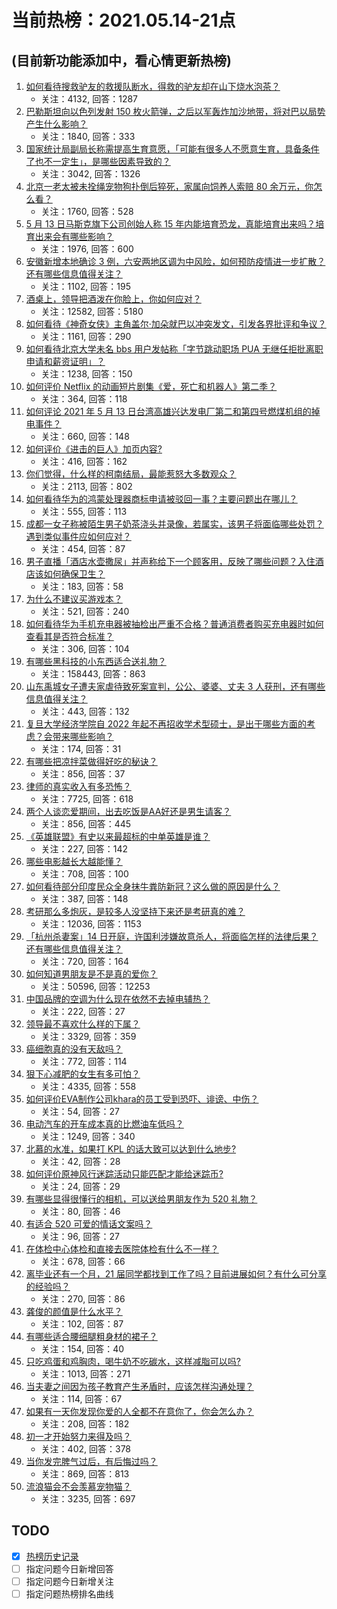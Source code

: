 # 当前热榜：2021.05.14-21点
## (目前新功能添加中，看心情更新热榜)
1. [如何看待搜救驴友的救援队断水，得救的驴友却在山下烧水泡茶？](https://www.zhihu.com/question/459310609)
    * 关注：4132, 回答：1287
2. [巴勒斯坦向以色列发射 150 枚火箭弹，之后以军轰炸加沙地带，将对巴以局势产生什么影响？](https://www.zhihu.com/question/458956080)
    * 关注：1840, 回答：333
3. [国家统计局副局长称需提高生育意愿，「可能有很多人不愿意生育，具备条件了也不一定生」，是哪些因素导致的？](https://www.zhihu.com/question/459227388)
    * 关注：3042, 回答：1326
4. [北京一老太被未拴绳宠物狗扑倒后猝死，家属向饲养人索赔 80 余万元，你怎么看？](https://www.zhihu.com/question/459188941)
    * 关注：1760, 回答：528
5. [5 月 13 日马斯克旗下公司创始人称 15 年内能培育恐龙，真能培育出来吗？培育出来会有哪些影响？](https://www.zhihu.com/question/459235882)
    * 关注：1976, 回答：600
6. [安徽新增本地确诊 3 例，六安两地区调为中风险，如何预防疫情进一步扩散？还有哪些信息值得关注？](https://www.zhihu.com/question/459297033)
    * 关注：1102, 回答：195
7. [酒桌上，领导把酒泼在你脸上，你如何应对？](https://www.zhihu.com/question/438684200)
    * 关注：12582, 回答：5180
8. [如何看待《神奇女侠》主角盖尔·加朵就巴以冲突发文，引发各界批评和争议？](https://www.zhihu.com/question/459349054)
    * 关注：1161, 回答：290
9. [如何看待北京大学未名 bbs 用户发帖称「字节跳动职场 PUA 无继任拒批离职申请和薪资证明」？](https://www.zhihu.com/question/459317193)
    * 关注：1238, 回答：150
10. [如何评价 Netflix 的动画短片剧集《爱，死亡和机器人》第二季？](https://www.zhihu.com/question/459134092)
    * 关注：364, 回答：118
11. [如何评论 2021 年 5 月 13 日台湾高雄兴达发电厂第二和第四号燃煤机组的掉电事件？](https://www.zhihu.com/question/459224953)
    * 关注：660, 回答：148
12. [如何评价《进击的巨人》加页内容?](https://www.zhihu.com/question/458917406)
    * 关注：416, 回答：162
13. [你们觉得，什么样的柯南结局，最能惹怒大多数观众？](https://www.zhihu.com/question/336378614)
    * 关注：2113, 回答：802
14. [如何看待华为的鸿蒙处理器商标申请被驳回一事？主要问题出在哪儿？](https://www.zhihu.com/question/459040169)
    * 关注：555, 回答：113
15. [成都一女子称被陌生男子奶茶浇头并录像，若属实，该男子将面临哪些处罚？遇到类似事件应如何应对？](https://www.zhihu.com/question/459197699)
    * 关注：454, 回答：87
16. [男子直播「酒店水壶撒尿」并声称给下一个顾客用，反映了哪些问题？入住酒店该如何确保卫生？](https://www.zhihu.com/question/459371363)
    * 关注：183, 回答：58
17. [为什么不建议买游戏本？](https://www.zhihu.com/question/406822764)
    * 关注：521, 回答：240
18. [如何看待华为手机充电器被抽检出严重不合格？普通消费者购买充电器时如何查看其是否符合标准？](https://www.zhihu.com/question/459365657)
    * 关注：306, 回答：104
19. [有哪些黑科技的小东西适合送礼物？](https://www.zhihu.com/question/267703735)
    * 关注：158443, 回答：863
20. [山东禹城女子遭夫家虐待致死案宣判，公公、婆婆、丈夫 3 人获刑，还有哪些信息值得关注？](https://www.zhihu.com/question/459407000)
    * 关注：443, 回答：132
21. [复旦大学经济学院自 2022 年起不再招收学术型硕士，是出于哪些方面的考虑？会带来哪些影响？](https://www.zhihu.com/question/458991146)
    * 关注：174, 回答：31
22. [有哪些把凉拌菜做得好吃的秘诀？](https://www.zhihu.com/question/327948969)
    * 关注：856, 回答：37
23. [律师的真实收入有多恐怖？](https://www.zhihu.com/question/360433896)
    * 关注：7725, 回答：618
24. [两个人谈恋爱期间，出去吃饭是AA好还是男生请客？](https://www.zhihu.com/question/453155566)
    * 关注：856, 回答：445
25. [《英雄联盟》有史以来最超标的中单英雄是谁？](https://www.zhihu.com/question/458539582)
    * 关注：227, 回答：142
26. [哪些电影越长大越能懂？](https://www.zhihu.com/question/453278386)
    * 关注：708, 回答：100
27. [如何看待部分印度民众全身抹牛粪防新冠？这么做的原因是什么？](https://www.zhihu.com/question/459344479)
    * 关注：387, 回答：148
28. [考研那么多炮灰，是较多人没坚持下来还是考研真的难？](https://www.zhihu.com/question/388037964)
    * 关注：12036, 回答：1153
29. [「杭州杀妻案」14 日开庭，许国利涉嫌故意杀人，将面临怎样的法律后果？还有哪些信息值得关注？](https://www.zhihu.com/question/459018152)
    * 关注：720, 回答：164
30. [如何知道男朋友是不是真的爱你？](https://www.zhihu.com/question/27369467)
    * 关注：50596, 回答：12253
31. [中国品牌的空调为什么现在依然不去掉电辅热？](https://www.zhihu.com/question/437041385)
    * 关注：222, 回答：27
32. [领导最不喜欢什么样的下属？](https://www.zhihu.com/question/401065430)
    * 关注：3329, 回答：359
33. [癌细胞真的没有天敌吗？](https://www.zhihu.com/question/443608344)
    * 关注：772, 回答：114
34. [狠下心减肥的女生有多可怕？](https://www.zhihu.com/question/431969166)
    * 关注：4335, 回答：558
35. [如何评价EVA制作公司khara的员工受到恐吓、诽谤、中伤？](https://www.zhihu.com/question/459290863)
    * 关注：54, 回答：27
36. [电动汽车的开车成本真的比燃油车低吗？](https://www.zhihu.com/question/423963353)
    * 关注：1249, 回答：340
37. [北慕的水准，如果打 KPL 的话大致可以达到什么地步?](https://www.zhihu.com/question/457025589)
    * 关注：42, 回答：28
38. [如何评价原神风行迷踪活动只能匹配才能给迷踪币?](https://www.zhihu.com/question/458975388)
    * 关注：24, 回答：29
39. [有哪些显得很懂行的相机，可以送给男朋友作为 520 礼物？](https://www.zhihu.com/question/458226599)
    * 关注：80, 回答：46
40. [有适合 520 可爱的情话文案吗？](https://www.zhihu.com/question/395634625)
    * 关注：96, 回答：27
41. [在体检中心体检和直接去医院体检有什么不一样？](https://www.zhihu.com/question/24536825)
    * 关注：678, 回答：66
42. [离毕业还有一个月，21 届同学都找到工作了吗？目前进展如何？有什么可分享的经验吗？](https://www.zhihu.com/question/459163280)
    * 关注：270, 回答：86
43. [龚俊的颜值是什么水平？](https://www.zhihu.com/question/454676384)
    * 关注：102, 回答：87
44. [有哪些适合腰细腿粗身材的裙子？](https://www.zhihu.com/question/451854465)
    * 关注：154, 回答：40
45. [只吃鸡蛋和鸡胸肉，喝牛奶不吃碳水，这样减脂可以吗?](https://www.zhihu.com/question/419594552)
    * 关注：1013, 回答：271
46. [当夫妻之间因为孩子教育产生矛盾时，应该怎样沟通处理？](https://www.zhihu.com/question/457762381)
    * 关注：114, 回答：67
47. [如果有一天你发现你爱的人全都不在意你了，你会怎么办？](https://www.zhihu.com/question/456409558)
    * 关注：208, 回答：182
48. [初一才开始努力来得及吗？](https://www.zhihu.com/question/456184637)
    * 关注：402, 回答：378
49. [当你发完脾气过后，有后悔过吗？](https://www.zhihu.com/question/450090677)
    * 关注：869, 回答：813
50. [流浪猫会不会羡慕宠物猫？](https://www.zhihu.com/question/324311742)
    * 关注：3235, 回答：697
## TODO
* [x] [热榜历史记录](hot_history/AllHot.md)
* [ ] 指定问题今日新增回答
* [ ] 指定问题今日新增关注
* [ ] 指定问题热榜排名曲线
